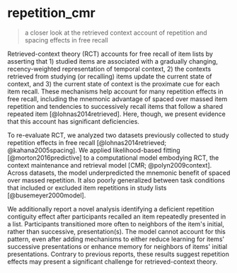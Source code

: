 # repetition_cmr
> a closer look at the retrieved context account of repetition and spacing effects in free recall

Retrieved-context theory (RCT) accounts for free recall of item lists by asserting that 1) studied items are associated with a gradually changing, recency-weighted representation of temporal context, 2) the contexts retrieved from studying (or recalling) items update the current state of context, and 3) the current state of context is the proximate cue for each item recall. 
These mechanisms help account for many repetition effects in free recall, including the mnemonic advantage of spaced over massed item repetition and tendencies to successively recall items that follow a shared repeated item [@lohnas2014retrieved]. 
Here, though, we present evidence that this account has significant deficiencies. 

To re-evaluate RCT, we analyzed two datasets previously collected to study repetition effects in free recall [@lohnas2014retrieved; @kahana2005spacing]. 
We applied likelihood-based fitting [@morton2016predictive] to a computational model embodying RCT, the context maintenance and retrieval model [CMR; @polyn2009context]. 
Across datasets, the model underpredicted the mnemonic benefit of spaced over massed repetition. 
It also poorly generalized between task conditions that included or excluded item repetitions in study lists [@busemeyer2000model].

We additionally report a novel analysis identifying a deficient repetition contiguity effect after participants recalled an item repeatedly presented in a list. 
Participants transitioned more often to neighbors of the item's initial, rather than successive, presentation(s).
The model cannot account for this pattern, even after adding mechanisms to either reduce learning for items' successive presentations or enhance memory for neighbors of items' initial presentations. 
Contrary to previous reports, these results suggest repetition effects may present a significant challenge for retrieved-context theory.